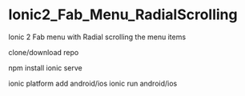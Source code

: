# Ionic2_Fab_Menu_RadialScrolling
Ionic 2 Fab menu with Radial scrolling the menu items
 
 clone/download repo
 
 npm install
 ionic serve 
 
 ionic platform add android/ios
 ionic run android/ios
 
